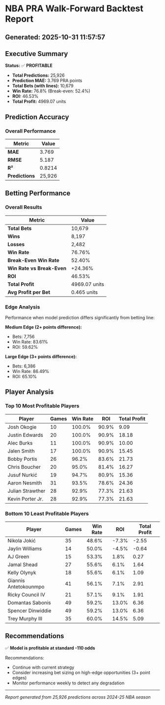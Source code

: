 # NBA PRA Walk-Forward Backtest Report
**Generated:** 2025-10-31 11:57:57
---

## Executive Summary

**Status:** ✅ **PROFITABLE**

- **Total Predictions:** 25,926
- **Prediction MAE:** 3.769 PRA points
- **Total Bets (with lines):** 10,679
- **Win Rate:** 76.8% (Break-even: 52.4%)
- **ROI:** 46.53%
- **Total Profit:** 4969.07 units

## Prediction Accuracy

### Overall Performance

| Metric | Value |
|--------|-------|
| **MAE** | 3.769 |
| **RMSE** | 5.187 |
| **R²** | 0.8214 |
| **Predictions** | 25,926 |

## Betting Performance

### Overall Results

| Metric | Value |
|--------|-------|
| **Total Bets** | 10,679 |
| **Wins** | 8,197 |
| **Losses** | 2,482 |
| **Win Rate** | 76.76% |
| **Break-Even Win Rate** | 52.40% |
| **Win Rate vs Break-Even** | +24.36% |
| **ROI** | 46.53% |
| **Total Profit** | 4969.07 units |
| **Avg Profit per Bet** | 0.465 units |

### Edge Analysis

Performance when model prediction differs significantly from betting line:

**Medium Edge (2+ points difference):**
- Bets: 7,756
- Win Rate: 83.61%
- ROI: 59.62%

**Large Edge (3+ points difference):**
- Bets: 6,386
- Win Rate: 86.49%
- ROI: 65.10%

## Player Analysis

### Top 10 Most Profitable Players

| Player | Games | Win Rate | ROI | Total Profit |
|--------|-------|----------|-----|-------------|
| Josh Okogie | 10 | 100.0% | 90.9% | 9.09 |
| Justin Edwards | 20 | 100.0% | 90.9% | 18.18 |
| Alec Burks | 11 | 100.0% | 90.9% | 10.00 |
| Jalen Smith | 17 | 100.0% | 90.9% | 15.45 |
| Bobby Portis | 26 | 96.2% | 83.6% | 21.73 |
| Chris Boucher | 20 | 95.0% | 81.4% | 16.27 |
| Jusuf Nurkić | 19 | 94.7% | 80.9% | 15.36 |
| Aaron Nesmith | 31 | 93.5% | 78.6% | 24.36 |
| Julian Strawther | 28 | 92.9% | 77.3% | 21.63 |
| Kevin Porter Jr. | 28 | 92.9% | 77.3% | 21.63 |

### Bottom 10 Least Profitable Players

| Player | Games | Win Rate | ROI | Total Profit |
|--------|-------|----------|-----|-------------|
| Nikola Jokić | 35 | 48.6% | -7.3% | -2.55 |
| Jaylin Williams | 14 | 50.0% | -4.5% | -0.64 |
| AJ Green | 15 | 53.3% | 1.8% | 0.27 |
| Jamal Shead | 27 | 55.6% | 6.1% | 1.64 |
| Kelly Olynyk | 18 | 55.6% | 6.1% | 1.09 |
| Giannis Antetokounmpo | 41 | 56.1% | 7.1% | 2.91 |
| Ricky Council IV | 21 | 57.1% | 9.1% | 1.91 |
| Domantas Sabonis | 49 | 59.2% | 13.0% | 6.36 |
| Spencer Dinwiddie | 49 | 59.2% | 13.0% | 6.36 |
| Trey Murphy III | 35 | 60.0% | 14.5% | 5.09 |

## Recommendations

✅ **Model is profitable at standard -110 odds**

Recommendations:
- Continue with current strategy
- Consider increasing bet sizing on high-edge opportunities (3+ point edges)
- Monitor performance weekly to detect any degradation

---

*Report generated from 25,926 predictions across 2024-25 NBA season*
